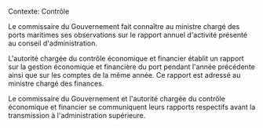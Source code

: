 Contexte: Contrôle

Le commissaire du Gouvernement fait connaître au ministre chargé des ports maritimes ses observations sur le rapport annuel d'activité présenté au conseil d'administration.

L'autorité chargée du contrôle économique et financier établit un rapport sur la gestion économique et financière du port pendant l'année précédente ainsi que sur les comptes de la même année. Ce rapport est adressé au ministre chargé des finances.

Le commissaire du Gouvernement et l'autorité chargée du contrôle économique et financier se communiquent leurs rapports respectifs avant la transmission à l'administration supérieure.